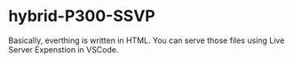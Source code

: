 # hybrid-P300-SSVP

Basically, everthing is written in HTML. You can serve those files using Live Server Expenstion in VSCode.